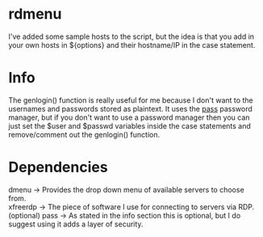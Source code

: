 # rdmenu
I've added some sample hosts to the script, but the idea is that you add in your own hosts in ${options} and their hostname/IP in the case statement.

# Info
The genlogin() function is really useful for me because I don't want to the usernames and passwords stored as plaintext. It uses the [pass](https://passwordstore.org "The standard unix password manager") password manager, but if you don't want to use a password manager then you can just set the $user and $passwd variables inside the case statements and remove/comment out the genlogin() function.

# Dependencies
dmenu           -> Provides the drop down menu of available servers to choose from.<br>
xfreerdp        -> The piece of software I use for connecting to servers via RDP.<br>
(optional) pass -> As stated in the info section this is optional, but I do suggest using it adds a layer of security.<br>
